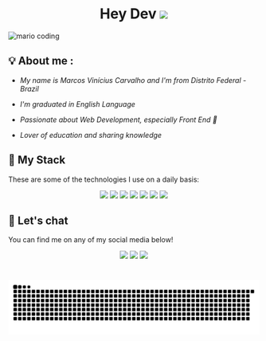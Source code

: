 <h1 align="center" >Hey Dev  <img src="https://media.giphy.com/media/hvRJCLFzcasrR4ia7z/giphy.gif" width="30px"></h1>

![mario coding](https://i.imgur.com/1ZvVkDc.gif)

## 💡 About me :
 - *My name is Marcos Vinícius Carvalho and I'm from Distrito Federal - Brazil* 

 - *I'm graduated in English Language* 
 
 - *Passionate about Web Development, especially Front End 💙* 
 
 - *Lover of education and sharing knowledge* 


## 🔮 My Stack
 These are some of the technologies I use on a daily basis:

<div align="center">
 <img src="https://www.freepnglogos.com/uploads/logo-mysql-png/logo-mysql-mysql-logo-png-images-are-download-crazypng-21.png" width="100">
 
 <img src="https://cdn.icon-icons.com/icons2/2699/PNG/512/sqlite_logo_icon_169724.png" width="100">
 
 <img src="https://cdn-icons-png.flaticon.com/512/5968/5968322.png" width="100">
 
 <img src="https://upload.wikimedia.org/wikipedia/commons/thumb/4/4c/Typescript_logo_2020.svg/2048px-Typescript_logo_2020.svg.png" width="100">
 
 <img src="https://upload.wikimedia.org/wikipedia/commons/thumb/a/a7/React-icon.svg/2300px-React-icon.svg.png" width="100">
 
 <img src="https://www.datocms-assets.com/75941/1657707878-nextjs_logo.png" width="100">
 
 <img src="https://upload.wikimedia.org/wikipedia/commons/thumb/d/d5/Tailwind_CSS_Logo.svg/2048px-Tailwind_CSS_Logo.svg.png" width="100">
</div>

## :speech_balloon: Let's chat  

You can find me on any of my social media below! 

<div align="center">
  <a href="https://github.com/Marki1ins"><img src="https://img.shields.io/badge/-Github-%23333?style=for-the-badge&logo=github&logoColor=white" target="_blank"></a>  <a href="https://instagram.com/_markiins" target="_blank"><img src="https://img.shields.io/badge/-Instagram-%23E4405F?style=for-the-badge&logo=instagram&logoColor=white" target="_blank"></a>  <a href="https://www.linkedin.com/in/marcos-vin%C3%ADcius-de-freitas-carvalho-43633121a/" target="_blank"><img src="https://img.shields.io/badge/-LinkedIn-%230077B5?style=for-the-badge&logo=linkedin&logoColor=white" target="_blank"></a>
</div>
 
#
 
![Snake animation](https://github.com/Ricmaloy/Ricmaloy/blob/output/github-contribution-grid-snake.svg)
